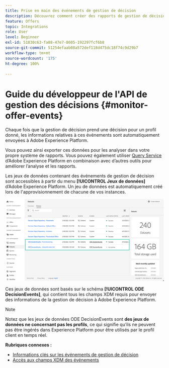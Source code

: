 ```yaml
---
title: Prise en main des événements de gestion de décision
description: Découvrez comment créer des rapports de gestion de décision dans Adobe Experience Platform.
feature: Offers
topic: Integrations
role: User
level: Beginner
exl-id: 51830c63-fa88-47e7-8605-192297fcf6b8
source-git-commit: 51254efaab08a572def118d475dc18f74c9d29b7
workflow-type: tm+mt
source-wordcount: '175'
ht-degree: 100%

---
```


# Guide du développeur de l&#39;API de gestion des décisions {#monitor-offer-events}

Chaque fois que la gestion de décision prend une décision pour un profil donné, les informations relatives à ces événements sont automatiquement envoyées à Adobe Experience Platform.

Vous pouvez ainsi exporter ces données pour les analyser dans votre propre système de rapports. Vous pouvez également utiliser [Query Service](https://experienceleague.adobe.com/docs/experience-platform/query/home.html?lang=fr) d’Adobe Experience Platform en combinaison avec d’autres outils pour améliorer l’analyse et les rapports.

Les jeux de données contenant des événements de gestion de décision sont accessibles à partir du menu **[!UICONTROL Jeux de données]** d’Adobe Experience Platform. Un jeu de données est automatiquement créé lors de l&#39;approvisionnement de chacune de vos instances.

![](../../assets/events-datasets-list.png)

Ces jeux de données sont basés sur le schéma **[!UICONTROL ODE DecisionEvents]**, qui contient tous les champs XDM requis pour envoyer des informations de la gestion de décision à Adobe Experience Platform.

>[!NOTE]
>
>Notez que les jeux de données ODE DecisionEvents sont **des jeux de données ne concernant pas les profils**, ce qui signifie qu’ils ne peuvent pas être ingérés dans Experience Platform pour être utilisés par le profil client en temps réel.

**Rubriques connexes :**

* [Informations clés sur les événements de gestion de décision](../reports/key-information.md)
* [Accès aux champs XDM des événements](../reports/xdm-fields.md)
